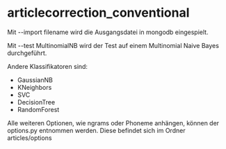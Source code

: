 # articlecorrection_conventional
Mit --import filename wird die Ausgangsdatei in mongodb eingespielt.

Mit --test MultinomialNB wird der Test auf einem Multinomial Naive Bayes durchgeführt.

Andere Klassifikatoren sind:
* GaussianNB
* KNeighbors
* SVC
* DecisionTree
* RandomForest

Alle weiteren Optionen, wie ngrams oder Phoneme anhängen, können der options.py entnommen werden. Diese befindet sich im Ordner articles/options

